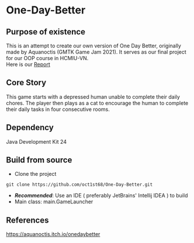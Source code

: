 # One-Day-Better
## Purpose of existence
This is an attempt to create our own version of One Day Better, originally made by Aquanoctis (GMTK Game Jam 2021). It serves as our final project for our OOP course in HCMIU-VN.  
Here is our [Report](https://docs.google.com/document/d/1krPDPXOXaBNnZS4tcquJQphktrO1diVdJ4sm_cd7Xyk/edit?tab=t.0)

## Core Story
This game starts with a depressed human unable to complete their daily chores. The player then plays as a cat to encourage the human to complete their daily tasks in four consecutive rooms.

## Dependency
Java Development Kit 24


## Build from source
* Clone the project
```
git clone https://github.com/oct1st68/One-Day-Better.git
```
* ***Recommended***: Use an IDE ( preferably JetBrains' Intellij IDEA ) to build
* Main class: main.GameLauncher

## References
https://aquanoctis.itch.io/onedaybetter
